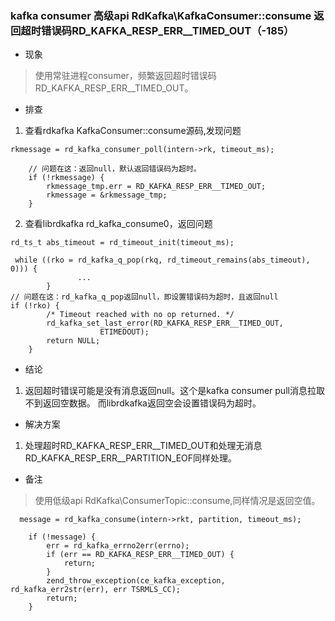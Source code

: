 ### kafka consumer 高级api RdKafka\KafkaConsumer::consume 返回超时错误码RD_KAFKA_RESP_ERR__TIMED_OUT（-185）

- 现象
> 使用常驻进程consumer，频繁返回超时错误码RD_KAFKA_RESP_ERR__TIMED_OUT。

- 排查
1. 查看rdkafka KafkaConsumer::consume源码,发现问题

```
rkmessage = rd_kafka_consumer_poll(intern->rk, timeout_ms);

    // 问题在这：返回null，默认返回错误码为超时。
    if (!rkmessage) {
        rkmessage_tmp.err = RD_KAFKA_RESP_ERR__TIMED_OUT;
        rkmessage = &rkmessage_tmp;
    }
```
2. 查看librdkafka rd_kafka_consume0，返回问题

```
rd_ts_t abs_timeout = rd_timeout_init(timeout_ms);

 while ((rko = rd_kafka_q_pop(rkq, rd_timeout_remains(abs_timeout), 0))) {
               ...
        }
// 问题在这：rd_kafka_q_pop返回null，即设置错误码为超时，且返回null
if (!rko) {
		/* Timeout reached with no op returned. */
		rd_kafka_set_last_error(RD_KAFKA_RESP_ERR__TIMED_OUT,
					ETIMEDOUT);
		return NULL;
	}
```

- 结论
1. 返回超时错误可能是没有消息返回null。这个是kafka consumer pull消息拉取不到返回空数据。
而librdkafka返回空会设置错误码为超时。

 - 解决方案
 1. 处理超时RD_KAFKA_RESP_ERR__TIMED_OUT和处理无消息RD_KAFKA_RESP_ERR__PARTITION_EOF同样处理。
 

- 备注
> 使用低级api RdKafka\ConsumerTopic::consume,同样情况是返回空值。

```
  message = rd_kafka_consume(intern->rkt, partition, timeout_ms);

    if (!message) {
        err = rd_kafka_errno2err(errno);
        if (err == RD_KAFKA_RESP_ERR__TIMED_OUT) {
            return;
        }
        zend_throw_exception(ce_kafka_exception, rd_kafka_err2str(err), err TSRMLS_CC);
        return;
    }
```


